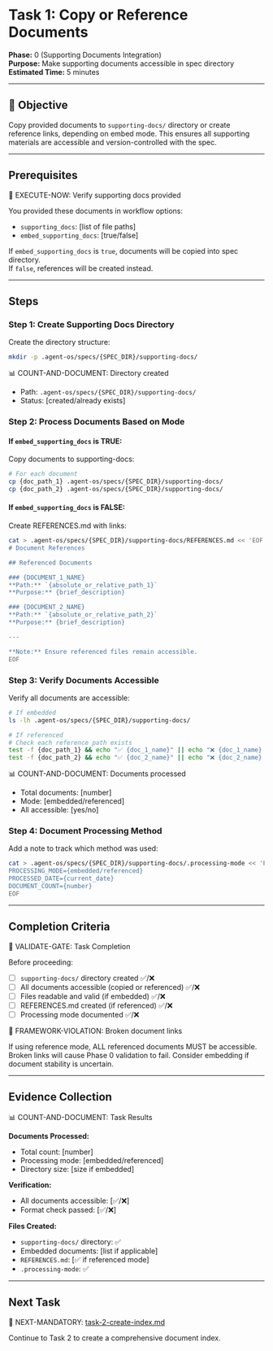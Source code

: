 # Task 1: Copy or Reference Documents

**Phase:** 0 (Supporting Documents Integration)  
**Purpose:** Make supporting documents accessible in spec directory  
**Estimated Time:** 5 minutes

---

## 🎯 Objective

Copy provided documents to `supporting-docs/` directory or create reference links, depending on embed mode. This ensures all supporting materials are accessible and version-controlled with the spec.

---

## Prerequisites

🛑 EXECUTE-NOW: Verify supporting docs provided

You provided these documents in workflow options:
- `supporting_docs`: [list of file paths]
- `embed_supporting_docs`: [true/false]

If `embed_supporting_docs` is `true`, documents will be copied into spec directory.  
If `false`, references will be created instead.

---

## Steps

### Step 1: Create Supporting Docs Directory

Create the directory structure:

```bash
mkdir -p .agent-os/specs/{SPEC_DIR}/supporting-docs/
```

📊 COUNT-AND-DOCUMENT: Directory created
- Path: `.agent-os/specs/{SPEC_DIR}/supporting-docs/`
- Status: [created/already exists]

### Step 2: Process Documents Based on Mode

#### If `embed_supporting_docs` is TRUE:

Copy documents to supporting-docs:

```bash
# For each document
cp {doc_path_1} .agent-os/specs/{SPEC_DIR}/supporting-docs/
cp {doc_path_2} .agent-os/specs/{SPEC_DIR}/supporting-docs/
```

#### If `embed_supporting_docs` is FALSE:

Create REFERENCES.md with links:

```bash
cat > .agent-os/specs/{SPEC_DIR}/supporting-docs/REFERENCES.md << 'EOF'
# Document References

## Referenced Documents

### {DOCUMENT_1_NAME}
**Path:** `{absolute_or_relative_path_1}`  
**Purpose:** {brief_description}

### {DOCUMENT_2_NAME}
**Path:** `{absolute_or_relative_path_2}`  
**Purpose:** {brief_description}

---

**Note:** Ensure referenced files remain accessible.
EOF
```

### Step 3: Verify Documents Accessible

Verify all documents are accessible:

```bash
# If embedded
ls -lh .agent-os/specs/{SPEC_DIR}/supporting-docs/

# If referenced
# Check each reference path exists
test -f {doc_path_1} && echo "✅ {doc_1_name}" || echo "❌ {doc_1_name} NOT FOUND"
test -f {doc_path_2} && echo "✅ {doc_2_name}" || echo "❌ {doc_2_name} NOT FOUND"
```

📊 COUNT-AND-DOCUMENT: Documents processed
- Total documents: [number]
- Mode: [embedded/referenced]
- All accessible: [yes/no]

### Step 4: Document Processing Method

Add a note to track which method was used:

```bash
cat > .agent-os/specs/{SPEC_DIR}/supporting-docs/.processing-mode << 'EOF'
PROCESSING_MODE={embedded/referenced}
PROCESSED_DATE={current_date}
DOCUMENT_COUNT={number}
EOF
```

---

## Completion Criteria

🛑 VALIDATE-GATE: Task Completion

Before proceeding:
- [ ] `supporting-docs/` directory created ✅/❌
- [ ] All documents accessible (copied or referenced) ✅/❌
- [ ] Files readable and valid (if embedded) ✅/❌
- [ ] REFERENCES.md created (if referenced) ✅/❌
- [ ] Processing mode documented ✅/❌

🚨 FRAMEWORK-VIOLATION: Broken document links

If using reference mode, ALL referenced documents MUST be accessible. Broken links will cause Phase 0 validation to fail. Consider embedding if document stability is uncertain.

---

## Evidence Collection

📊 COUNT-AND-DOCUMENT: Task Results

**Documents Processed:**
- Total count: [number]
- Processing mode: [embedded/referenced]
- Directory size: [size if embedded]

**Verification:**
- All documents accessible: [✅/❌]
- Format check passed: [✅/❌]

**Files Created:**
- `supporting-docs/` directory: ✅
- Embedded documents: [list if applicable]
- `REFERENCES.md`: [✅ if referenced mode]
- `.processing-mode`: ✅

---

## Next Task

🎯 NEXT-MANDATORY: [task-2-create-index.md](task-2-create-index.md)

Continue to Task 2 to create a comprehensive document index.
